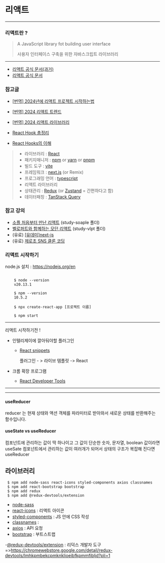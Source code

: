 
# 리액트

---

### 리액트란 ?


> A JavaScript library fot building user interface
> 
> 사용자 인터페이스 구축을 위한 자바스크립트 라이브러리

---


- [리액트 공식 문서(과거)](https://ko.legacy.reactjs.org/)
- [리액트 공식 문서](https://ko.react.dev/)


### 참고글
- [[번역] 2024년에 리액트 프로젝트 시작하는법](https://velog.io/@lky5697/react-starter)
- [[번역] 2024 리액트 트렌드](https://ykss.netlify.app/translation/react_trends_in_2024/)
- [[번역] 2024 리액트 라이브러리](https://ykss.netlify.app/translation/react_libraries_for_2024/)


- [React Hook 총정리](https://velog.io/@dongdong98/React-Hook-총정리#왜-hook을-쓰면-좋은가)
- [React Hooks의 이해](https://velog.io/@gwak2837/React-Hooks의-이해)


> - 라이브러리 : [React](https://reactjs-kr.firebaseapp.com/)
> - 패키지매니저 : [npm](https://www.npmjs.com/) or [yarn](https://yarnpkg.com/) or [pnpm](https://pnpm.io/)
> - 빌드 도구 : [vite](https://ko.vitejs.dev/)
> - 프레임워크 : [next.js](https://nextjs.org/) (or Remix)
> - 프로그래밍 언어 : [typescript](https://www.typescriptlang.org/)
> - 리액트 라이브러리
>  - 상태관리 : [Redux](https://ko.redux.js.org/) (or [Zustand](https://github.com/pmndrs/zustand) = 간편하다고 함)
>  - 데이터패칭 : [TanStack Query]()


### 참고 강의
- [소플 처음부터 만난 리액트](https://www.inflearn.com/course/처음-만난-리액트) (study-soaple 폴더)
- [벨로퍼트와 함꼐하는 모던 리액트](https://react.vlpt.us) (study-vlpt 폴더)
- (유료) [[유데미]next-js](https://www.udemy.com/course/nextjs-react-incl-two-paths)
- (유료) [제로초 SNS 클론 코딩](https://www.inflearn.com/course/next-react-query-sns)



### 리액트 시작하기


node.js 설치 : https://nodejs.org/en
```

    $ node --version
    v20.13.1

    $ npm --version
    10.5.2

    $ npx create-react-app [프로젝트 이름]
    
    $ npm start
```
---

리액트 시작하기전 !

- 인텔리제이에 깔아둬야할 플러그인 

  - [React snippets](https://plugins.jetbrains.com/plugin/10113-react-snippets)

    플러그인 - > 라이브 템플릿 -> React

- 크롬 확장 프로그램 
  - [React Developer Tools](https://chromewebstore.google.com/detail/react-developer-tools/fmkadmapgofadopljbjfkapdkoienihi)


---

---




#### useReducer
reducer 는 현재 상태와 액션 객체를 파라미터로 받아와서 새로운 상태를 반환해주는 함수입니다.

#### useState vs useReducer
컴포넌트에 관리하는 값이 딱 하나이고 그 값이 단순한 숫자, 문자열, boolean 값이라면 useSate
컴포넌트에서 관리하는 값이 여러개가 되어서 상태의 구조가 복잡해 진다면 useReducer

## 라이브러리
```
 $ npm add node-sass react-icons styled-components axios classnames
 $ npm add react-bootstrap bootstrap
 $ npm add redux
 $ npm add @redux-devtools/extension
```

- [node-sass]()
- [react-icons](https://react-icons.github.io/react-icons/) : 리액트 아이콘
- [styled-components](https://styled-components.com/) : JS 안에 CSS 작성
- [classnames](https://github.com/JedWatson/classnames) :
- [axios](https://github.com/axios/axios) : API 요청
- [bootstrap](https://react-bootstrap.netlify.app/) : 부트스트랩


-[@redux-devtools/extension](https://www.npmjs.com/package/@redux-devtools/extension) : 리덕스 개발자 도구
=>https://chromewebstore.google.com/detail/redux-devtools/lmhkpmbekcpmknklioeibfkpmmfibljd?pli=1 
